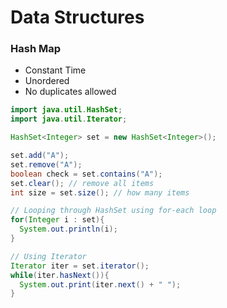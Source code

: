 # Data Structures

### Hash Map
* Constant Time
* Unordered
* No duplicates allowed

```java
import java.util.HashSet;
import java.util.Iterator;

HashSet<Integer> set = new HashSet<Integer>();

set.add("A");
set.remove("A");
boolean check = set.contains("A");
set.clear(); // remove all items
int size = set.size(); // how many items

// Looping through HashSet using for-each loop
for(Integer i : set){
  System.out.println(i);
}

// Using Iterator
Iterator iter = set.iterator();
while(iter.hasNext()){
  System.out.print(iter.next() + " ");
}
```
